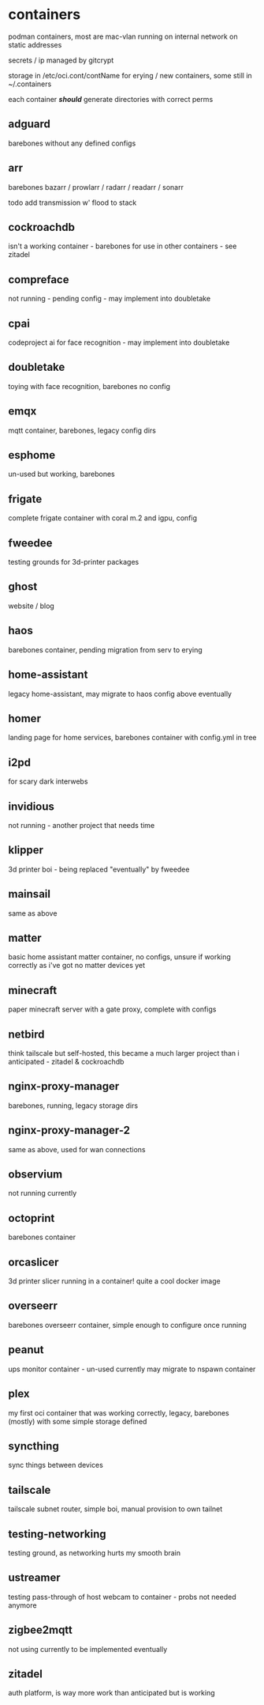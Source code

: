 # containers
podman containers, most are mac-vlan running on internal network on static addresses

secrets / ip managed by gitcrypt

storage in /etc/oci.cont/contName for erying / new containers, some still in ~/.containers

each container ***should*** generate directories with correct perms

## adguard
barebones without any defined configs

## arr
barebones bazarr / prowlarr / radarr / readarr / sonarr

todo add transmission w' flood to stack

## cockroachdb
isn't a working container - barebones for use in other containers - see zitadel

## compreface
not running - pending config - may implement into doubletake

## cpai
codeproject ai for face recognition - may implement into doubletake

## doubletake
toying with face recognition, barebones no config

## emqx
mqtt container, barebones, legacy config dirs

## esphome
un-used but working, barebones

## frigate
complete frigate container with coral m.2 and igpu, config 

## fweedee
testing grounds for 3d-printer packages

## ghost
website / blog

## haos
barebones container, pending migration from serv to erying

## home-assistant
legacy home-assistant, may migrate to haos config above eventually

## homer
landing page for home services, barebones container with config.yml in tree

## i2pd
for scary dark interwebs

## invidious
not running - another project that needs time

## klipper
3d printer boi - being replaced "eventually" by fweedee

## mainsail
same as above

## matter
basic home assistant matter container, no configs, unsure if working correctly as i've got no matter devices yet

## minecraft
paper minecraft server with a gate proxy, complete with configs

## netbird
think tailscale but self-hosted, this became a much larger project than i anticipated - zitadel & cockroachdb

## nginx-proxy-manager
barebones, running, legacy storage dirs

## nginx-proxy-manager-2
same as above, used for wan connections

## observium
not running currently

## octoprint
barebones container

## orcaslicer
3d printer slicer running in a container! quite a cool docker image

## overseerr
barebones overseerr container, simple enough to configure once running

## peanut
ups monitor container - un-used currently may migrate to nspawn container

## plex
my first oci container that was working correctly, legacy, barebones (mostly) with some simple storage defined

## syncthing
sync things between devices

## tailscale
tailscale subnet router, simple boi, manual provision to own tailnet

## testing-networking
testing ground, as networking hurts my smooth brain

## ustreamer
testing pass-through of host webcam to container - probs not needed anymore

## zigbee2mqtt
not using currently to be implemented eventually

## zitadel
auth platform, is way more work than anticipated but is working